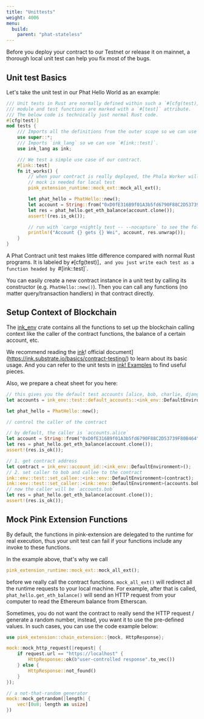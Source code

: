 ```yaml
---
title: "Unittests"
weight: 4006
menu:
  build:
    parent: "phat-stateless"
---
```


Before you deploy your contract to our Testnet or release it on mainnet, a thorough local unit test can help you fix most of the bugs.

## Unit test Basics

Let's take the unit test in our Phat Hello World as an example:

```rust
/// Unit tests in Rust are normally defined within such a `#[cfg(test)]`
/// module and test functions are marked with a `#[test]` attribute.
/// The below code is technically just normal Rust code.
#[cfg(test)]
mod tests {
    /// Imports all the definitions from the outer scope so we can use them here.
    use super::*;
    /// Imports `ink_lang` so we can use `#[ink::test]`.
    use ink_lang as ink;

    /// We test a simple use case of our contract.
    #[ink::test]
    fn it_works() {
        // when your contract is really deployed, the Phala Worker will do the HTTP requests
        // mock is needed for local test
        pink_extension_runtime::mock_ext::mock_all_ext();

        let phat_hello = PhatHello::new();
        let account = String::from("0xD0fE316B9f01A3b5fd6790F88C2D53739F80B464");
        let res = phat_hello.get_eth_balance(account.clone());
        assert!(res.is_ok());

        // run with `cargo +nightly test -- --nocapture` to see the following output
        println!("Account {} gets {} Wei", account, res.unwrap());
    }
}
```

A Phat Contract unit test makes little difference compared with normal Rust programs. It is labeled by `#`[cfg(test)]`, and you just write each test as a function headed by `#[ink::test]`.

You can easily create a new contract instance in a unit test by calling its constructor (e.g. `PhatHello::new()`). Then you can call any functions (no matter query/transaction handlers) in that contract directly.

## Setup Context of Blockchain

The [ink_env](https://paritytech.github.io/ink/ink_env/test/index.html) crate contains all the functions to set up the blockchain calling context like the caller of the contract functions, the balance of a certain account, etc.

We recommend reading the [ink](https://ink.substrate.io/basics/contract-testing/)! official document](https://ink.substrate.io/basics/contract-testing/) to learn about its basic usage. And you can refer to the unit tests in [ink! Examples](https://github.com/paritytech/ink/tree/master/examples) to find useful pieces.

Also, we prepare a cheat sheet for you here:

```rust
// this gives you the default test accounts [alice, bob, charlie, django, eve, frank]
let accounts = ink_env::test::default_accounts::<ink_env::DefaultEnvironment>();

let phat_hello = PhatHello::new();

// control the caller of the contract

// by default, the caller is `accounts.alice`
let account = String::from("0xD0fE316B9f01A3b5fd6790F88C2D53739F80B464");
let res = phat_hello.get_eth_balance(account.clone());
assert!(res.is_ok());

// 1. get contract address
let contract = ink_env::account_id::<ink_env::DefaultEnvironment>();
// 2. set caller to bob and callee to the contract
ink::env::test::set_callee::<ink::env::DefaultEnvironment>(contract);
ink::env::test::set_caller::<ink::env::DefaultEnvironment>(accounts.bob);
// now the caller will be `accounts.bob`
let res = phat_hello.get_eth_balance(account.clone());
assert!(res.is_ok());
```

## Mock Pink Extension Functions

By default, the functions in pink-extension are delegated to the runtime for real execution, thus your unit test can fail if your functions include any invoke to these functions.

In the example above, that's why we call
```rust
pink_extension_runtime::mock_ext::mock_all_ext();
```
before we really call the contract functions. `mock_all_ext()` will redirect all the runtime requests to your local machine. For example, after that is called, `phat_hello.get_eth_balance()` will send an HTTP request from your computer to read the Ethereum balance from Etherscan.

Sometimes, you do not want the contract to really send the HTTP request / generate a random number, instead, you want it to use the pre-defined values. In such cases, you can use the code example below:
```rust
use pink_extension::chain_extension::{mock, HttpResponse};

mock::mock_http_request(|request| {
    if request.url == "https://localhost" {
        HttpResponse::ok(b"user-controlled response".to_vec())
    } else {
        HttpResponse::not_found()
    }
});

// a not-that-random generator
mock::mock_getrandom(|length| {
    vec![0u8; length as usize]
})
```
